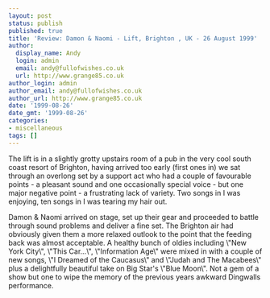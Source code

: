 ```yaml
---
layout: post
status: publish
published: true
title: 'Review: Damon & Naomi - Lift, Brighton , UK - 26 August 1999'
author:
  display_name: Andy
  login: admin
  email: andy@fullofwishes.co.uk
  url: http://www.grange85.co.uk
author_login: admin
author_email: andy@fullofwishes.co.uk
author_url: http://www.grange85.co.uk
date: '1999-08-26'
date_gmt: '1999-08-26'
categories:
- miscellaneous
tags: []
---
```

<p>The lift is in a slightly grotty upstairs room of a pub in the very cool south coast resort of Brighton, having arrived too early (first ones in) we sat through an overlong set by a support act who had a couple of favourable points - a pleasant sound and one occasionally special voice - but one major negative point - a frustrating lack of variety. Two songs in I was enjoying, ten songs in I was tearing my hair out.</p>
<p>Damon & Naomi arrived on stage, set up their gear and proceeded to battle through sound problems and deliver a fine set. The Brighton air had obviously given them a more relaxed outlook to the point that the feeding back was almost acceptable. A healthy bunch of oldies including \"New York City\", \"This Car...\", \"Information Age\" were mixed in with a couple of new songs, \"I Dreamed of the Caucasus\" and \"Judah and The Macabees\" plus a delightfully beautiful take on Big Star's \"Blue Moon\". Not a gem of a show but one to wipe the memory of the previous years awkward Dingwalls performance.</p>
